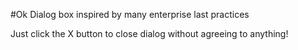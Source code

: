 #Ok Dialog box inspired by many enterprise last practices

Just click the X button to close dialog without agreeing to anything!
